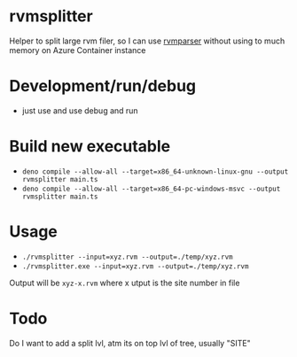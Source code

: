 # rvmsplitter

Helper to split large rvm filer, so I can use [rvmparser](https://github.com/cdyk/rvmparser) without using to much memory on Azure Container instance


# Development/run/debug
* just use and use debug and run

# Build new executable
* `deno compile --allow-all --target=x86_64-unknown-linux-gnu --output rvmsplitter main.ts`
* `deno compile --allow-all --target=x86_64-pc-windows-msvc --output rvmsplitter main.ts`


# Usage
* `./rvmsplitter --input=xyz.rvm --output=./temp/xyz.rvm`
* `./rvmsplitter.exe --input=xyz.rvm --output=./temp/xyz.rvm`

Output will be `xyz-x.rvm` where x utput is the site number in file


# Todo

Do I want to add a split lvl, atm its on top lvl of tree, usually "SITE"